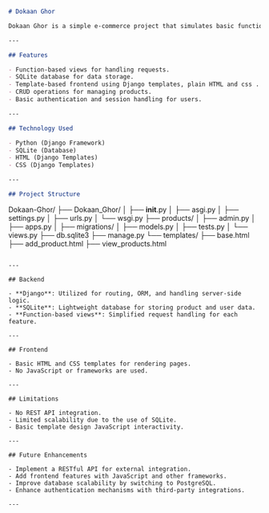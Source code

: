 ```markdown
# Dokaan Ghor

Dokaan Ghor is a simple e-commerce project that simulates basic functionalities like adding, viewing, deleting and also buying and selling products. It focuses on implementing backend features with Django without using Django REST Framework or extensive frontend technologies.

---

## Features

- Function-based views for handling requests.
- SQLite database for data storage.
- Template-based frontend using Django templates, plain HTML and css .
- CRUD operations for managing products.
- Basic authentication and session handling for users.

---

## Technology Used

- Python (Django Framework)
- SQLite (Database)
- HTML (Django Templates)
- CSS (Django Templates)

---

## Project Structure
```

Dokaan-Ghor/
├── Dokaan_Ghor/
│ ├── **init**.py
│ ├── asgi.py
│ ├── settings.py
│ ├── urls.py
│ └── wsgi.py
├── products/
│ ├── admin.py
│ ├── apps.py
│ ├── migrations/
│ ├── models.py
│ ├── tests.py
│ └── views.py
├── db.sqlite3
├── manage.py
└── templates/
├── base.html
├── add_product.html
├── view_products.html

```

---

## Backend

- **Django**: Utilized for routing, ORM, and handling server-side logic.
- **SQLite**: Lightweight database for storing product and user data.
- **Function-based views**: Simplified request handling for each feature.

---

## Frontend

- Basic HTML and CSS templates for rendering pages.
- No JavaScript or frameworks are used.

---

## Limitations

- No REST API integration.
- Limited scalability due to the use of SQLite.
- Basic template design JavaScript interactivity.

---

## Future Enhancements

- Implement a RESTful API for external integration.
- Add frontend features with JavaScript and other frameworks.
- Improve database scalability by switching to PostgreSQL.
- Enhance authentication mechanisms with third-party integrations.

---

```
